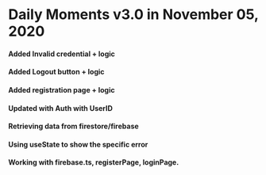 # Daily Moments v3.0 in November 05, 2020

#### Added Invalid credential + logic
#### Added Logout button + logic
#### Added registration page + logic 
#### Updated with Auth with UserID
#### Retrieving data from firestore/firebase
#### Using useState to show the specific error
#### Working with firebase.ts, registerPage, loginPage.
